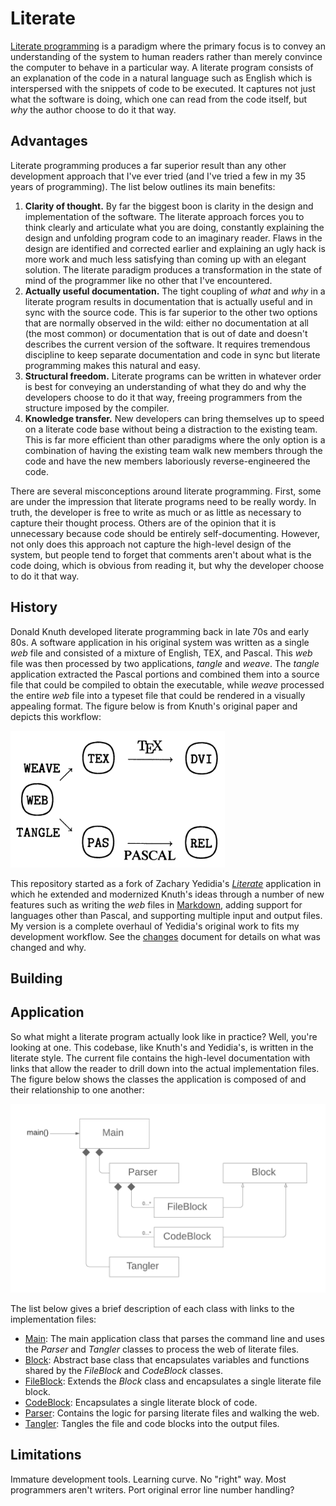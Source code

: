 # Literate

[Literate programming](https://en.wikipedia.org/wiki/Literate_programming) is a paradigm where the primary focus is to convey an understanding of the system to human readers rather than merely convince the computer to behave in a particular way. A literate program consists of an explanation of the code in a natural language such as English which is interspersed with the snippets of code to be executed. It captures not just what the software is doing, which one can read from the code itself, but *why* the author choose to do it that way.

## Advantages

Literate programming produces a far superior result than any other development approach that I've ever tried (and I've tried a few in my 35 years of programming). The list below outlines its main benefits:

1. **Clarity of thought.** By far the biggest boon is clarity in the design and implementation of the software. The literate approach forces you to think clearly and articulate what you are doing, constantly explaining the design and unfolding program code to an imaginary reader. Flaws in the design are identified and corrected earlier and explaining an ugly hack is more work and much less satisfying than coming up with an elegant solution. The literate paradigm produces a transformation in the state of mind of the programmer like no other that I've encountered.
2. **Actually useful documentation.** The tight coupling of *what* and *why* in a literate program results in documentation that is actually useful and in sync with the source code. This is far superior to the other two options that are normally observed in the wild: either no documentation at all (the most common) or documentation that is out of date and doesn't describes the current version of the software. It requires tremendous discipline to keep separate documentation and code in sync but literate programming makes this natural and easy.
3. **Structural freedom.** Literate programs can be written in whatever order is best for conveying an understanding of what they do and why the developers choose to do it that way, freeing programmers from the structure imposed by the compiler.
4. **Knowledge transfer.** New developers can bring themselves up to speed on a literate code base without being a distraction to the existing team. This is far more efficient than other paradigms where the only option is a combination of having the existing team walk new members through the code and have the new members laboriously reverse-engineered the code.

There are several misconceptions around literate programming. First, some are under the impression that literate programs need to be really wordy. In truth, the developer is free to write as much or as little as necessary to capture their thought process. Others are of the opinion that it is unnecessary because code should be entirely self-documenting. However, not only does this approach not capture the high-level design of the system, but people tend to forget that comments aren't about what is the code doing, which is obvious from reading it, but why the developer choose to do it that way.

## History

Donald Knuth developed literate programming back in late 70s and early 80s. A software application in his original system was written as a single *web* file and consisted of a mixture of English, TEX, and Pascal. This *web* file was then processed by two applications, *tangle* and *weave*. The *tangle* application extracted the Pascal portions and combined them into a source file that could be compiled to obtain the executable, while *weave* processed the entire *web* file into a typeset file that could be rendered in a visually appealing format. The figure below is from Knuth's original paper and depicts this workflow:

![Missing: Tangle and weave](images/TangleAndWeave.png "Tangle and weave")

This repository started as a fork of Zachary Yedidia's [*Literate*](https://github.com/zyedidia/Literate) application in which he extended and modernized Knuth's ideas through a number of new features such as writing the *web* files in [Markdown](https://daringfireball.net/projects/markdown/), adding support for languages other than Pascal, and supporting multiple input and output files. My version is a complete overhaul of Yedidia's original work to fits my development workflow. See the [changes](Changes.md) document for details on what was changed and why.

## Building

## Application

So what might a literate program actually look like in practice? Well, you're looking at one. This codebase, like Knuth's and Yedidia's, is written in the literate style. The current file contains the high-level documentation with links that allow the reader to drill down into the actual implementation files. The figure below shows the classes the application is composed of and their relationship to one another:

![Missing: Overview](images/Overview.png "Overview")

The list below gives a brief description of each class with links to the implementation files:

- [Main](Main.md): The main application class that parses the command line and uses the *Parser* and *Tangler* classes to process the web of literate files.
- [Block](Block.md): Abstract base class that encapsulates variables and functions shared by the *FileBlock* and *CodeBlock* classes.
- [FileBlock](FileBlock.md): Extends the *Block* class and encapsulates a single literate file block.
- [CodeBlock](CodeBlock.md): Encapsulates a single literate block of code.
- [Parser](Parser.md): Contains the logic for parsing literate files and walking the web.
- [Tangler](Tangler.md): Tangles the file and code blocks into the output files.

## Limitations

Immature development tools.
Learning curve.
No "right" way.
Most programmers aren't writers.
Port original error line number handling?
